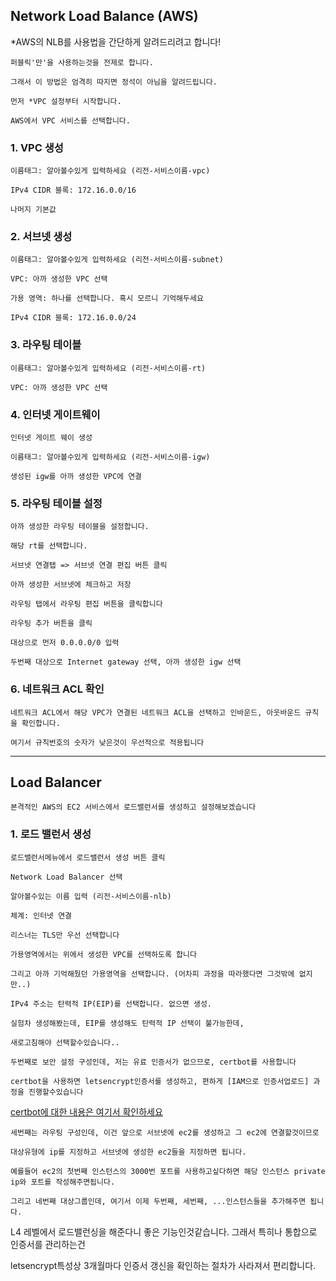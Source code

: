 ## Network Load Balance (AWS)


*AWS의 NLB를 사용법을 간단하게 알려드리려고 합니다!

```
퍼블릭'만'을 사용하는것을 전제로 합니다.

그래서 이 방법은 엄격히 따지면 정석이 아님을 알려드립니다.

먼저 *VPC 설정부터 시작합니다.

AWS에서 VPC 서비스를 선택합니다.
```

### 1. VPC 생성

```
이름태그: 알아볼수있게 입력하세요 (리전-서비스이름-vpc)

IPv4 CIDR 블록: 172.16.0.0/16

나머지 기본값
```

### 2. 서브넷 생성

```
이름태그: 알아볼수있게 입력하세요 (리전-서비스이름-subnet)

VPC: 아까 생성한 VPC 선택

가용 영역: 하나를 선택합니다. 혹시 모르니 기억해두세요

IPv4 CIDR 블록: 172.16.0.0/24
```

### 3. 라우팅 테이블

```
이름태그: 알아볼수있게 입력하세요 (리전-서비스이름-rt)

VPC: 아까 생성한 VPC 선택
```

### 4. 인터넷 게이트웨이
```
인터넷 게이트 웨이 생성

이름태그: 알아볼수있게 입력하세요 (리전-서비스이름-igw)
```
```
생성된 igw를 아까 생성한 VPC에 연결
```

### 5. 라우팅 테이블 설정
```
아까 생성한 라우팅 테이블을 설정합니다.

해당 rt를 선택합니다.

서브넷 연결탭 => 서브넷 연결 편집 버튼 클릭

아까 생성한 서브넷에 체크하고 저장

라우팅 탭에서 라우팅 편집 버튼을 클릭합니다

라우팅 추가 버튼을 클릭

대상으로 먼저 0.0.0.0/0 입력

두번째 대상으로 Internet gateway 선택, 아까 생성한 igw 선택
```
### 6. 네트워크 ACL 확인
```
네트워크 ACL에서 해당 VPC가 연결된 네트워크 ACL을 선택하고 인바운드, 아웃바운드 규칙을 확인합니다.

여기서 규칙번호의 숫자가 낮은것이 우선적으로 적용됩니다
```
---------------------
## Load Balancer

```
본격적인 AWS의 EC2 서비스에서 로드밸런서를 생성하고 설정해보겠습니다
```

### 1. 로드 밸런서 생성
```
로드밸런서메뉴에서 로드밸런서 생성 버튼 클릭

Network Load Balancer 선택

알아볼수있는 이름 입력 (리전-서비스이름-nlb)

체계: 인터넷 연결

리스너는 TLS만 우선 선택합니다

가용영역에서는 위에서 생성한 VPC를 선택하도록 합니다

그리고 아까 기억해뒀던 가용영역을 선택합니다. (어차피 과정을 따라했다면 그것밖에 없지만..)

IPv4 주소는 탄력적 IP(EIP)를 선택합니다. 없으면 생성.

실험차 생성해봤는데, EIP를 생성해도 탄력적 IP 선택이 불가능한데,

새로고침해야 선택할수있습니다..

두번째로 보안 설정 구성인데, 저는 유료 인증서가 없으므로, certbot를 사용합니다

certbot을 사용하면 letsencrypt인증서를 생성하고, 편하게 [IAM으로 인증서업로드] 과정을 진행할수있습니다
```
[certbot에 대한 내용은 여기서 확인하세요](certbot.md)
```
세번째는 라우팅 구성인데, 이건 앞으로 서브넷에 ec2를 생성하고 그 ec2에 연결할것이므로

대상유형에 ip를 지정하고 서브넷에 생성한 ec2들을 지정하면 됩니다.

예를들어 ec2의 첫번째 인스턴스의 3000번 포트를 사용하고싶다하면 해당 인스턴스 private ip와 포트를 작성해주면됩니다.

그리고 네번째 대상그룹인데, 여기서 이제 두번째, 세번째, ...인스턴스들을 추가해주면 됩니다.
```

L4 레벨에서 로드밸런싱을 해준다니 좋은 기능인것같습니다. 그래서 특히나 통합으로 인증서를 관리하는건

letsencrypt특성상 3개월마다 인증서 갱신을 확인하는 절차가 사라져서 편리합니다.